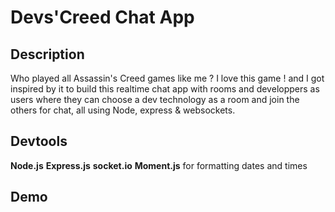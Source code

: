 # Devs'Creed Chat App

## Description

Who played all Assassin's Creed games like me ? I love this game ! and I got inspired by it to build this realtime chat app with rooms and developpers as users where they can choose a dev technology as a room and join the others for chat, all using Node, express & websockets.

## Devtools
**Node.js**
**Express.js**
**socket.io**
**Moment.js** for formatting dates and times

## Demo
